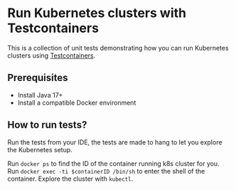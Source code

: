 # Run Kubernetes clusters with Testcontainers 

This is a collection of unit tests demonstrating how you can run Kubernetes clusters using [Testcontainers](https://www.testcontainers.com/).

## Prerequisites
* Install Java 17+
* Install a compatible Docker environment

## How to run tests?
Run the tests from your IDE, the tests are made to hang to let you explore the Kubernetes setup.

Run `docker ps` to find the ID of the container running k8s cluster for you.
Run `docker exec -ti $containerID /bin/sh` to enter the shell of the container.
Explore the cluster with `kubectl`. 